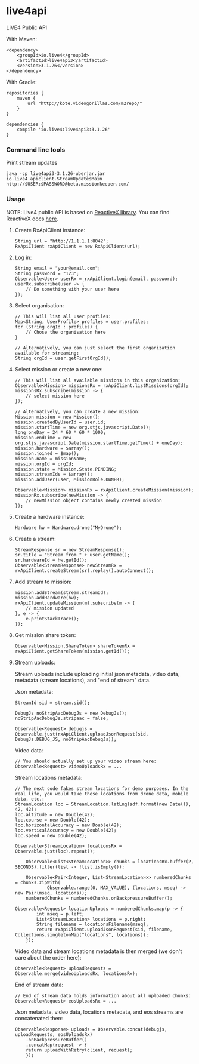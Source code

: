 # live4api

LIVE4 Public API

With Maven:

```
<dependency>
    <groupId>io.live4</groupId>
    <artifactId>live4api3</artifactId>
    <version>3.1.26</version>
</dependency>
```

With Gradle:
```
repositories {
    maven {
        url "http://kote.videogorillas.com/m2repo/"
    }
}

dependencies {
    compile 'io.live4:live4api3:3.1.26'
}
```

### Command line tools

Print stream updates 

```
java -cp live4api3-3.1.26-uberjar.jar io.live4.apiclient.StreamUpdatesMain http://$USER:$PASSWORD@beta.missionkeeper.com/
```

### Usage
NOTE: Live4 public API is based on [ReactiveX library](https://github.com/ReactiveX/RxJava). You can find ReactiveX docs [here](https://github.com/ReactiveX/RxJava/wiki).

1.  Create RxApiClient instance: 
    ```
    String url = "http://1.1.1.1:8042";
    RxApiClient rxApiClient = new RxApiClient(url);
    ```
    
2.  Log in:

    ```
    String email = "your@email.com";
    String password = "123";
    Observable<User> userRx = rxApiClient.login(email, password);
    userRx.subscribe(user -> {
        // Do something with your user here
    });
    ```
3. Select organisation:
    ```
    // This will list all user profiles:
    Map<String, UserProfile> profiles = user.profiles;
    for (String orgId : profiles) {
        // Chose the organisation here
    }
    ```

    ```
    // Alternatively, you can just select the first organization available for streaming:
    String orgId = user.getFirstOrgId();
    ```
4. Select mission or create a new one:
    ```
    // This will list all available missions in this organization:
    Observable<Mission> missionsRx = rxApiClient.listMissions(orgId);
    missionsRx.subscribe(mission -> {
        // select mission here
    });
    ```

    ```
    // Alternatively, you can create a new mission:
    Mission mission = new Mission();
    mission.createdByUserId = user.id;
    mission.startTime = new org.stjs.javascript.Date();
    long oneDay = 24 * 60 * 60 * 1000;
    mission.endTime = new org.stjs.javascript.Date(mission.startTime.getTime() + oneDay);
    mission.hardware = $array();
    mission.joined = $map();
    mission.name = missionName;
    mission.orgId = orgId;
    mission.state = Mission.State.PENDING;
    mission.streamIds = $array();
    mission.addUser(user, MissionRole.OWNER);

    Observable<Mission> missionRx = rxApiClient.createMission(mission);
    missionRx.subscribe(newMission -> {
        // newMission object contains newly created mission
    });
    ```
5. Create a hardware instance:
    ```
    Hardware hw = Hardware.drone("MyDrone");
    ```
    
6. Create a stream:
    ```
    StreamResponse sr = new StreamResponse();
    sr.title = "Stream from " + user.getName();
    sr.hardwareId = hw.getId();
    Observable<StreamResponse> newStreamRx = rxApiClient.createStream(sr).replay().autoConnect();
    ```
    
7. Add stream to mission:
    ```
    mission.addStream(stream.streamId);
    mission.addHardware(hw);
    rxApiClient.updateMission(m).subscribe(m -> {
        // mission updated
    }, e -> {
        e.printStackTrace();
    });
    ```
    
8. Get mission share token:

    ```
    Observable<Mission.ShareToken> shareTokenRx = rxApiClient.getShareToken(mission.getId());
    ```
    
9. Stream uploads:
    
    Stream uploads include uploading initial json metadata, video data, metadata (stream locations), and "end of stream" data.
    
    Json metadata:
    ```
    StreamId sid = stream.sid();
    
    DebugJs noStripAacDebugJs = new DebugJs();
    noStripAacDebugJs.stripaac = false;
        
    Observable<Request> debugjs = Observable.just(rxApiClient.uploadJsonRequest(sid, DebugJs.DEBUG_JS, noStripAacDebugJs));
    ```
        
    Video data:
    ```
    // You should actually set up your video stream here:
    Observable<Request> videoUploadsRx = ...
    ```
    
    Stream locations metadata:
    ```
    // The next code fakes stream locations for demo purposes. In the real life, you would take these locations from drone data, mobile data, etc.:
    StreamLocation loc = StreamLocation.latLng(sdf.format(new Date()), 42, 42);
    loc.altitude = new Double(42);
    loc.course = new Double(42);
    loc.horizontalAccuracy = new Double(42);
    loc.verticalAccuracy = new Double(42);
    loc.speed = new Double(42);
    
    Observable<StreamLocation> locationsRx = Observable.just(loc).repeat();

        Observable<List<StreamLocation>> chunks = locationsRx.buffer(2, SECONDS).filter(list -> !list.isEmpty());

        Observable<Pair<Integer, List<StreamLocation>>> numberedChunks = chunks.zipWith(
                Observable.range(0, MAX_VALUE), (locations, mseq) -> new Pair(mseq, locations));
        numberedChunks = numberedChunks.onBackpressureBuffer();
        
    Observable<Request> locationUploads = numberedChunks.map(p -> {
            int mseq = p.left;
            List<StreamLocation> locations = p.right;
            String filename = locationsFilename(mseq);
            return rxApiClient.uploadJsonRequest(sid, filename, Collections.singletonMap("locations", locations));
        });
    ```
    
    Video data and stream locations metadata is then merged (we don't care about the order here):
    ```
    Observable<Request> uploadRequests = Observable.merge(videoUploadsRx, locationsRx);
    ```
    
    End of stream data:
    ```
    // End of stream data holds information about all uploaded chunks:
    Observable<Request> eosUploadsRx = ...
    ```
    
    Json metadata, video data, locations metadata, and eos streams are concatenated then:
    ```
    Observable<Response> uploads = Observable.concat(debugjs, uploadRequests, eosUploadsRx)
        .onBackpressureBuffer()
        .concatMap(request -> {
        return uploadWithRetry(client, request);
        });
    ```

